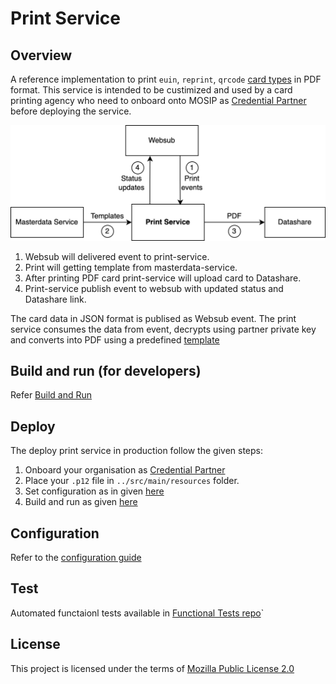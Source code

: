 # Print Service

## Overview
A reference implementation to print `euin`, `reprint`, `qrcode` [card types](https://github.com/mosip/id-repository/tree/1.2.0-rc2/id-repository/credential-service) in PDF format. This service is intended to be custimized and used by a card printing agency who need to onboard onto MOSIP as [Credential Partner]() before deploying the service.  

![](docs/print-service.png)

1. Websub will delivered event to print-service.  
2. Print will getting template from masterdata-service.
3. After printing PDF card print-service will upload card to Datashare. 
4. Print-service publish event to websub with updated status and Datashare link.

The card data in JSON format is publised as Websub event.  The print service consumes the data from event, decrypts using partner private key and converts into PDF using a predefined [template](docs/configuration.md#template)

## Build and run (for developers)
Refer [Build and Run](docs/build-and-run.md)
    
## Deploy
The deploy print service in production follow the given steps:

1. Onboard your organisation as [Credential Partner](https://nayakrounak.gitbook.io/mosip-docs/partners#credential-partner-cp)
1. Place your `.p12` file in `../src/main/resources` folder.
1. Set configuration as in given [here](docs/configuation.md)
1. Build and run as given [here](docs/build-and-run.md)

## Configuration
Refer to the [configuration guide](/docs/configuration.md)

## Test
Automated functaionl tests available in [Functional Tests repo](https://github.com/mosip/mosip-functional-tests)`

## License
This project is licensed under the terms of [Mozilla Public License 2.0](https://github.com/mosip/mosip-platform/blob/master/LICENSE)
